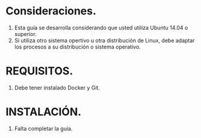 # Consideraciones.

1. Esta guía se desarrolla considerando que usted utiliza Ubuntu 14.04 o superior.
2. Si utiliza otro sistema opertivo u otra distribución de Linux, debe adaptar los procesos a su distribución o sistema operativo.

# REQUISITOS.

1. Debe tener instalado Docker y Git.

# INSTALACIÓN.

1. Falta completar la guía.